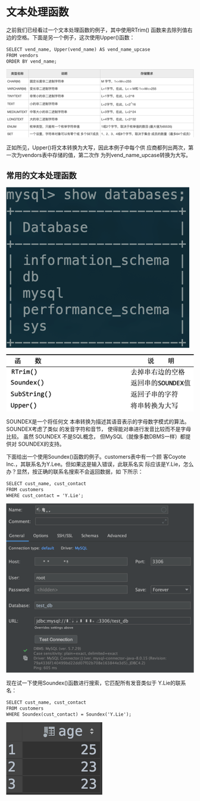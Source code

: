 # 文本处理函数

之前我们已经看过一个文本处理函数的例子，其中使用RTrim\(\) 函数来去除列值右边的空格。下面是另一个例子，这次使用Upper\(\)函数：

```text
SELECT vend_name, Upper(vend_name) AS vend_name_upcase
FROM vendors
ORDER BY vend_name;
```

![](../../.gitbook/assets/image%20%2834%29.png)

正如所见，Upper\(\)将文本转换为大写，因此本例子中每个供 应商都列出两次，第一次为vendors表中存储的值，第二次作 为列vend\_name\_upcase转换为大写。

## 常用的文本处理函数

![](../../.gitbook/assets/image%20%2832%29.png)

![](../../.gitbook/assets/image%20%28102%29.png)

SOUNDEX是一个将任何文 本串转换为描述其语音表示的字母数字模式的算法。SOUNDEX考虑了类似 的发音字符和音节， 使得能对串进行发音比较而不是字母比较。 虽然 SOUNDEX 不是SQL概念， 但MySQL（就像多数DBMS一样）都提供对 SOUNDEX的支持。

下面给出一个使用Soundex\(\)函数的例子。customers表中有一个顾 客Coyote Inc.，其联系名为Y.Lee。但如果这是输入错误，此联系名实 际应该是Y.Lie，怎么办？显然，按正确的联系名搜索不会返回数据，如 下所示：

```text
SELECT cust_name, cust_contact
FROM customers
WHERE cust_contact = 'Y.Lie';
```

![](../../.gitbook/assets/image%20%2813%29.png)

现在试一下使用Soundex\(\)函数进行搜索，它匹配所有发音类似于 Y.Lie的联系名：

```text
SELECT cust_name, cust_contact
FROM customers
WHERE Soundex(cust_contact) = Soundex('Y.Lie');
```

![](../../.gitbook/assets/image%20%2856%29.png)

